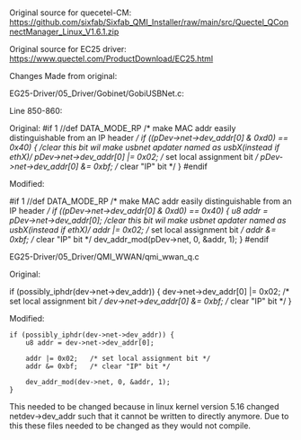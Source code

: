 #

Original source for quecetel-CM: https://github.com/sixfab/Sixfab_QMI_Installer/raw/main/src/Quectel_QConnectManager_Linux_V1.6.1.zip

Original source for EC25 driver: https://www.quectel.com/ProductDownload/EC25.html







Changes Made from original:

EG25-Driver/05_Driver/Gobinet/GobiUSBNet.c:

Line 850-860:

Original:
#if 1 //def DATA_MODE_RP
    /* make MAC addr easily distinguishable from an IP header */
    if ((pDev->net->dev_addr[0] & 0xd0) == 0x40) {
        /*clear this bit wil make usbnet apdater named as usbX(instead if ethX)*/
        pDev->net->dev_addr[0] |= 0x02;	/* set local assignment bit */
        pDev->net->dev_addr[0] &= 0xbf;	/* clear "IP" bit */
    }
#endif

Modified:

#if 1 //def DATA_MODE_RP
    /* make MAC addr easily distinguishable from an IP header */
    if ((pDev->net->dev_addr[0] & 0xd0) == 0x40) {
        u8 addr = pDev->net->dev_addr[0];
        /*clear this bit wil make usbnet apdater named as usbX(instead if ethX)*/
        addr |= 0x02;	/* set local assignment bit */
        addr &= 0xbf;	/* clear "IP" bit */
        dev_addr_mod(pDev->net, 0, &addr, 1);
    }
#endif

EG25-Driver/05_Driver/QMI_WWAN/qmi_wwan_q.c


Original:

if (possibly_iphdr(dev->net->dev_addr)) {
		dev->net->dev_addr[0] |= 0x02;	/* set local assignment bit */
		dev->net->dev_addr[0] &= 0xbf;	/* clear "IP" bit */
	}


Modified:

	if (possibly_iphdr(dev->net->dev_addr)) {
		u8 addr = dev->net->dev_addr[0];

		addr |= 0x02;	/* set local assignment bit */
		addr &= 0xbf;	/* clear "IP" bit */
	
		dev_addr_mod(dev->net, 0, &addr, 1);
	}

This needed to be changed because in linux kernel version 5.16 changed netdev->dev_addr such that it cannot be written to directly anymore.
Due to this these files needed to be changed as they would not compile.